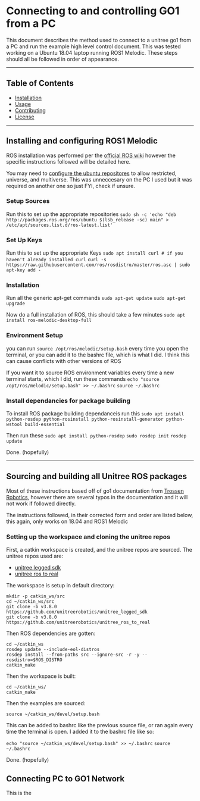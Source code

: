 # Connecting to and controlling GO1 from a PC 

This document describes the method used to connect to a unitree go1 from a PC and run the example high level control document. This was tested working on a Ubuntu 18.04 laptop running ROS1 Melodic. These steps should all be followed in order of appearance.

---

## Table of Contents

- [Installation](#installation)
- [Usage](#usage)
- [Contributing](#contributing)
- [License](#license)
---

## Installing and configuring ROS1 Melodic

ROS installation was performed per the [official ROS wiki](https://wiki.ros.org/melodic/Installation/Ubuntu) however the specific instructions followed will be detailed here.

You may need to [configure the ubuntu repositores](https://help.ubuntu.com/community/Repositories/Ubuntu) to allow restricted, universe, and multiverse. This was unneccesary on the PC I used but it was required on another one so just FYI, check if unsure. 

### Setup Sources
Run this to set up the appropriate repositories
`sudo sh -c 'echo "deb http://packages.ros.org/ros/ubuntu $(lsb_release -sc) main" > /etc/apt/sources.list.d/ros-latest.list'`

### Set Up Keys
Run this to set up the appropriate Keys
`sudo apt install curl # if you haven't already installed curl`
`curl -s https://raw.githubusercontent.com/ros/rosdistro/master/ros.asc | sudo apt-key add -`

### Installation
Run all the generic apt-get commands
`sudo apt-get update`
`sudo apt-get upgrade`

Now do a full installation of ROS, this should take a few minutes
`sudo apt install ros-melodic-desktop-full`

### Environment Setup

you can run `source /opt/ros/melodic/setup.bash` every time you open the terminal, or you can add it to the bashrc file, which is what I did. I think this can cause conflicts with other versions of ROS

If you want it to source ROS environment variables every time a new terminal starts, which I did, run these commands
`echo "source /opt/ros/melodic/setup.bash" >> ~/.bashrc`
`source ~/.bashrc`

### Install dependancies for package building
To install ROS package building dependanceis run this
`sudo apt install python-rosdep python-rosinstall python-rosinstall-generator python-wstool build-essential`

Then run these
`sudo apt install python-rosdep`
`sudo rosdep init`
`rosdep update`

Done. (hopefully)

---

## Sourcing and building all Unitree ROS packages

Most of these instructions based off of go1 documentation from [Trossen Robotics](https://docs.trossenrobotics.com/unitree_go1_docs/), however there are several typos in the documentation and it will not work if followed directly. 

The instructions followed, in their corrected form and order are listed below, this again, only works on 18.04 and ROS1 Melodic

### Setting up the workspace and cloning the unitree repos
First, a catkin workspace is created, and the unitree repos are sourced.
The unitree repos used are:

- [unitree legged sdk](https://github.com/unitreerobotics/unitree_legged_sdk)
- [unitree ros to real](https://github.com/unitreerobotics/unitree_ros_to_real)

The workspace is setup in default directory:

```
mkdir -p catkin_ws/src
cd ~/catkin_ws/src
git clone -b v3.8.0 https://github.com/unitreerobotics/unitree_legged_sdk
git clone -b v3.8.0 https://github.com/unitreerobotics/unitree_ros_to_real
```

Then ROS dependencies are gotten:

```
cd ~/catkin_ws
rosdep update --include-eol-distros
rosdep install --from-paths src --ignore-src -r -y --rosdistro=$ROS_DISTRO
catkin_make
```

Then the workspace is built:

```
cd ~/catkin_ws/
catkin_make
```

Then the examples are sourced:

`source ~/catkin_ws/devel/setup.bash`

This can be added to bashrc like the previous source file, or ran again every time the terminal is open. I added it to the bashrc file like so:

`echo "source ~/catkin_ws/devel/setup.bash" >> ~/.bashrc`
`source ~/.bashrc`

Done. (hopefully)

## Connecting PC to GO1 Network
This is the 

